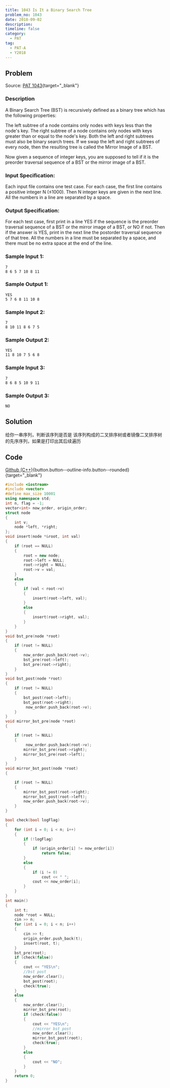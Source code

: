 ```yaml
---
title: 1043 Is It a Binary Search Tree
problem_no: 1043
date: 2018-09-02
description: 
timeline: false
category:
  - PAT
tag:
  - PAT-A
  - Y2018
---
```


<!--more-->

## Problem

Source: [PAT 1043](){target="_blank"}

### Description

A Binary Search Tree (BST) is recursively defined as a binary tree which has the following properties:

The left subtree of a node contains only nodes with keys less than the node's key. The right subtree of a node contains
only nodes with keys greater than or equal to the node's key. Both the left and right subtrees must also be binary
search trees. If we swap the left and right subtrees of every node, then the resulting tree is called the Mirror Image
of a BST.

Now given a sequence of integer keys, you are supposed to tell if it is the preorder traversal sequence of a BST or the
mirror image of a BST.

### Input Specification:

Each input file contains one test case. For each case, the first line contains a positive integer N (≤1000). Then N
integer keys are given in the next line. All the numbers in a line are separated by a space.

### Output Specification:

For each test case, first print in a line YES if the sequence is the preorder traversal sequence of a BST or the mirror
image of a BST, or NO if not. Then if the answer is YES, print in the next line the postorder traversal sequence of that
tree. All the numbers in a line must be separated by a space, and there must be no extra space at the end of the line.

### Sample Input 1:

```text
7
8 6 5 7 10 8 11
```

### Sample Output 1:

```text
YES
5 7 6 8 11 10 8
```

### Sample Input 2:

```text
7
8 10 11 8 6 7 5
```

### Sample Output 2:

```text
YES
11 8 10 7 5 6 8
```

### Sample Input 3:

```text
7
8 6 8 5 10 9 11
```

### Sample Output 3:

```text
NO
```

## Solution

给你一串序列，判断该序列是否是 该序列构成的二叉排序树或者镜像二叉排序树的先序序列，如果是打印出其后续遍历

## Code

[Github (C++)](https://github.com/Alomerry/algorithm/blob/master/pat/a/){button.button--outline-info.button--rounded}{target="_blank"}


```cpp
#include <iostream>
#include <vector>
#define max_size 10001
using namespace std;
int n, flag = -1;
vector<int> now_order, origin_order;
struct node
{
    int v;
    node *left, *right;
};
void insert(node *&root, int val)
{
    if (root == NULL)
    {
        root = new node;
        root->left = NULL;
        root->right = NULL;
        root->v = val;
    }
    else
    {
        if (val < root->v)
        {
            insert(root->left, val);
        }
        else
        {
            insert(root->right, val);
        }
    }
}
void bst_pre(node *root)
{
    if (root != NULL)
    {
        now_order.push_back(root->v);
        bst_pre(root->left);
        bst_pre(root->right);
    }
}
void bst_post(node *root)
{
    if (root != NULL)
    {
        bst_post(root->left);
        bst_post(root->right);
		 now_order.push_back(root->v);
    }
}
void mirror_bst_pre(node *root)
{

    if (root != NULL)
    {
		 now_order.push_back(root->v);
        mirror_bst_pre(root->right);
        mirror_bst_pre(root->left);
    }
}
void mirror_bst_post(node *root)
{

    if (root != NULL)
    {
        mirror_bst_post(root->right);
        mirror_bst_post(root->left);
		now_order.push_back(root->v);
    }
}

bool check(bool logFlag)
{
    for (int i = 0; i < n; i++)
    {
        if (!logFlag)
        {
            if (origin_order[i] != now_order[i])
                return false;
        }
        else
        {
            if (i != 0)
                cout << " ";
            cout << now_order[i];
        }
    }
}
int main()
{
    int t;
    node *root = NULL;
    cin >> n;
    for (int i = 0; i < n; i++)
    {
        cin >> t;
        origin_order.push_back(t);
        insert(root, t);
    }
    bst_pre(root);
    if (check(false))
    {
        cout << "YES\n";
        //bst post
        now_order.clear();
        bst_post(root);
        check(true);
    }
    else
    {
        now_order.clear();
        mirror_bst_pre(root);
        if (check(false))
        {
            cout << "YES\n";
            //mirror bst post
            now_order.clear();
            mirror_bst_post(root);
            check(true);
        }
        else
        {
            cout << "NO";
        }
    }
    return 0;
}
```
